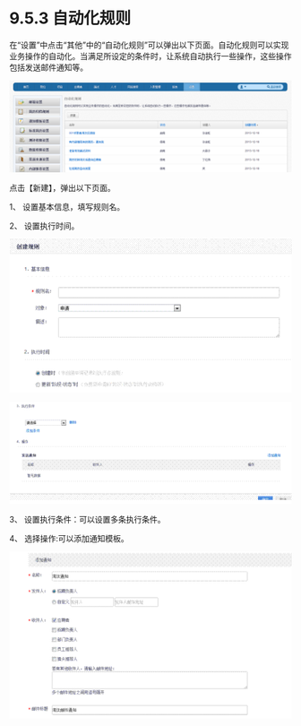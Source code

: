 # 9.5.3 自动化规则

在“设置”中点击“其他”中的“自动化规则”可以弹出以下页面。自动化规则可以实现业务操作的自动化。当满足所设定的条件时，让系统自动执行一些操作，这些操作包括发送邮件通知等。

![](image698.png)

点击【新建】，弹出以下页面。 

1、 设置基本信息，填写规则名。 

2、 设置执行时间。 

![](image701.gif)
 

![](image703.gif)

3、 设置执行条件：可以设置多条执行条件。 



4、 选择操作:可以添加通知模板。 


![](image707.gif)
